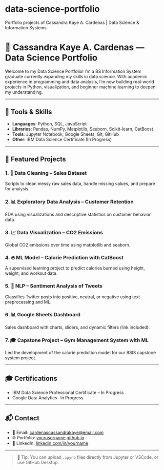 # data-science-portfolio
Portfolio projects of Cassandra Kaye A. Cardenas | Data Science &amp; Information Systems

# 💼 Cassandra Kaye A. Cardenas — Data Science Portfolio

Welcome to my Data Science Portfolio! I’m a BS Information System graduate currently expanding my skills in data science. With academic experience in programming and data analysis, I’m now building real-world projects in Python, visualization, and beginner machine learning to deepen my understanding.

---

## 🔧 Tools & Skills

- **Languages**: Python, SQL, JavaScript
- **Libraries**: Pandas, NumPy, Matplotlib, Seaborn, Scikit-learn, CatBoost
- **Tools**: Jupyter Notebook, Google Sheets, Git, GitHub
- **Other**: IBM Data Science Certificate (In Progress)

---

## 📂 Featured Projects

### 1. 🧹 Data Cleaning – Sales Dataset
Scripts to clean messy raw sales data, handle missing values, and prepare for analysis.

### 2. 📊 Exploratory Data Analysis – Customer Retention
EDA using visualizations and descriptive statistics on customer behavior data.

### 3. 📈 Data Visualization – CO2 Emissions
Global CO2 emissions over time using matplotlib and seaborn.

### 4. 🔥 ML Model – Calorie Prediction with CatBoost
A supervised learning project to predict calories burned using height, weight, and workout data.

### 5. 📝 NLP – Sentiment Analysis of Tweets
Classifies Twitter posts into positive, neutral, or negative using text preprocessing and ML.

### 6. 📊 Google Sheets Dashboard
Sales dashboard with charts, slicers, and dynamic filters (link included).

### 7. 🎓 Capstone Project – Gym Management System with ML
Led the development of the calorie prediction model for our BSIS capstone system project.

---

## 🎓 Certifications

- IBM Data Science Professional Certificate – In Progress
- Google Data Analytics– In Progress
  
---

## 📬 Contact

- 📧 Email: cardenascassandrakaye@email.com 
- 🌐 Portfolio: [yourusername.github.io](https://yourusername.github.io)
- 💼 LinkedIn: [linkedin.com/in/yourname](https://linkedin.com/in/yourname)

---

> 📌 Tip: You can upload `.ipynb` files directly from Jupyter or VSCode, or use GitHub Desktop.

